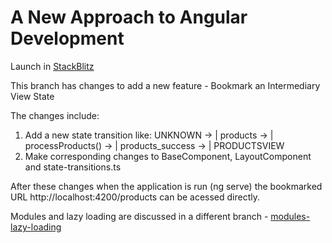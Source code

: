 # A New Approach to Angular Development

Launch in [StackBlitz](https://stackblitz.com/edit/angular-ivy-mgfxis)

This branch has changes to add a new feature - Bookmark an Intermediary View State

The changes include:
1. Add a new state transition like:
   UNKNOWN       -> | products -> | processProducts() -> | products_success -> | PRODUCTSVIEW
2. Make corresponding changes to BaseComponent, LayoutComponent and state-transitions.ts

After these changes when the application is run (ng serve) the bookmarked URL http://localhost:4200/products can be acessed directly.

Modules and lazy loading are discussed in a different branch - [modules-lazy-loading](https://github.com/mapteb/new-approach-to-angular-development/tree/modules-lazy-loading)